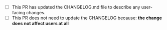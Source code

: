* [ ] This PR has updated the CHANGELOG.md file to describe any user-facing changes.
* [ ] This PR does not need to update the CHANGELOG because: **the change does not affect users at all**

